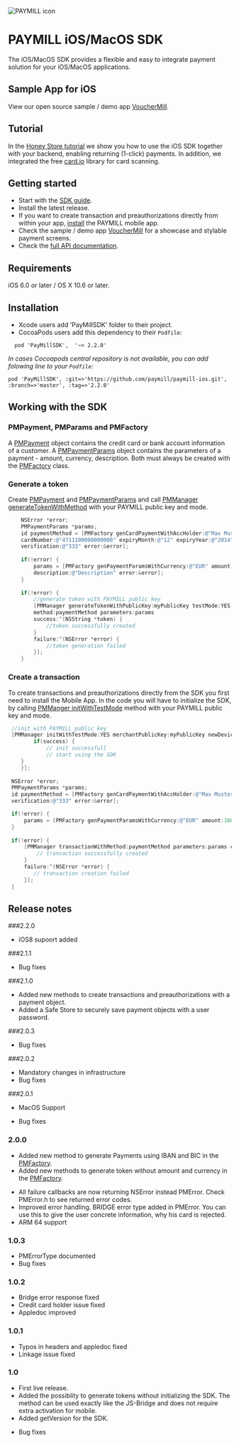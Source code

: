 ![PAYMILL icon](https://static.paymill.com/r/335f99eb3914d517bf392beb1adaf7cccef786b6/img/logo-download_Light.png)
# PAYMILL iOS/MacOS SDK

The iOS/MacOS SDK provides a flexible and easy to integrate payment solution for your iOS/MacOS applications.

## Sample App for iOS

View our open source sample / demo app [VoucherMill](/samples/vouchermill). 

## Tutorial

In the [Honey Store tutorial](https://github.com/paymill/paymill-example-ios-parse-honeystore) we show you how to use the iOS SDK together with your backend, enabling returning (1-click) payments. In addition, we integrated the free [card.io](https://www.card.io/) library for card scanning.

## Getting started

- Start with the [SDK guide](https://www.paymill.com/en-gb/documentation-3/reference/mobile-sdk/).
- Install the latest release.
- If you want to create transaction and preauthorizations directly from within your app, [install](https://paymill.com/mobile-app-install/) the PAYMILL mobile app.
- Check the sample / demo app [VoucherMill](/samples/vouchermill) for a showcase and stylable payment screens.
- Check the [full API documentation](http://paymill.github.io/paymill-ios/docs/sdk/).

## Requirements

iOS 6.0 or later / OS X 10.6 or later.

## Installation

- Xcode users add 'PayMillSDK' folder to their project.
- CocoaPods  users add this dependency to their `Podfile`:
```
  pod 'PayMillSDK',  '~> 2.2.0'
```

*In cases Cocoapods central repository is not available, you can add folowing line to your `Podfile`:*
```
pod 'PayMillSDK', :git=>'https://github.com/paymill/paymill-ios.git', :branch=>'master', :tag=>'2.2.0'
```

## Working with the SDK


### PMPayment, PMParams and PMFactory


A [PMPayment](http://paymill.github.io/paymill-ios/docs/sdk/Classes/PMPayment.html) object contains the credit card or bank account information of a customer. A [PMPaymentParams](http://paymill.github.io/paymill-ios/docs/sdk/Classes/PMPaymentParams.html) object contains the parameters of a payment - amount, currency, description. Both must always be created with the [PMFactory](http://paymill.github.io/paymill-ios/docs/sdk/Classes/PMFactory.html) class.

### Generate a token

Create [PMPayment](http://paymill.github.io/paymill-ios/docs/sdk/Classes/PMPayment.html)  and [PMPaymentParams](http://paymill.github.io/paymill-ios/docs/sdk/Classes/PMPaymentParams.html) and call [PMManager generateTokenWithMethod](http://paymill.github.io/paymill-ios/docs/sdk/Classes/PMManager.html#//api/name/generateTokenWithPublicKey:testMode:method:parameters:success:failure:) with your PAYMILL public key and mode.

```objective-c
	NSError *error;
	PMPaymentParams *params;
	id paymentMethod = [PMFactory genCardPaymentWithAccHolder:@"Max Musterman" 
	cardNumber:@"4711100000000000" expiryMonth:@"12" expiryYear:@"2014" 
	verification:@"333" error:&error];
	
	if(!error) {
		params = [PMFactory genPaymentParamsWithCurrency:@"EUR" amount:100 
		description:@"Description" error:&error];
	}
	
	if(!error) {
	    //generate token with PAYMILL public key 
		[PMManager generateTokenWithPublicKey:myPublicKey testMode:YES 
		method:paymentMethod parameters:params
		success:^(NSString *token) {
			//token successfully created
		}
		failure:^(NSError *error) {
			//token generation failed
		}];
	}   

```
### Create a transaction

To create transactions and preauthorizations directly from the SDK you first need to install the Mobile App. In the code you will have to initialize the SDK, by calling [PMManger initWithTestMode](http://paymill.github.io/paymill-ios/docs/sdk/Classes/PMManager.html#//api/name/initWithTestMode:merchantPublicKey:newDeviceId:init:) method with your PAYMILL public key and mode.

```objective-c
 //init with PAYMILL public key  
 [PMManager initWithTestMode:YES merchantPublicKey:myPublicKey newDeviceId:nil init:^(BOOL success, NSError *error) {  
        if(success) {  
            // init successfull   
            // start using the SDK  
    }  
    }];
    
 NSError *error;  
 PMPaymentParams *params;  
 id paymentMethod = [PMFactory genCardPaymentWithAccHolder:@"Max Musterman" cardNumber:@"4711100000000000" expiryMonth:@"12" expiryYear:@"2014"  
 verification:@"333" error:&error];  

 if(!error) {  
     params = [PMFactory genPaymentParamsWithCurrency:@"EUR" amount:100 description:@"Description" error:&error];  
 }
 
 if(!error) {  
     [PMManager transactionWithMethod:paymentMethod parameters:params consumable:TRUE success:^(PMTransaction *transaction) {  
         // transaction successfully created  
     }  
     failure:^(NSError *error) {  
        // transaction creation failed  
     }];  
 }     

```


## Release notes

###2.2.0
+ iOS8 supoort added

###2.1.1
* Bug fixes

###2.1.0
+ Added new methods to create transactions and preauthorizations with a payment object.
+ Added a Safe Store to securely save payment objects with a user password.

###2.0.3
* Bug fixes

###2.0.2
* Mandatory changes in infrastructure
* Bug fixes

###2.0.1
+ MacOS Support
* Bug fixes

### 2.0.0
+ Added new method to generate Payments using IBAN and BIC in the [PMFactory](http://paymill.github.io/paymill-ios/docs/sdk/Classes/PMFactory.html).
+ Added new methods to generate token without amount and currency in the
[PMFactory](http://paymill.github.io/paymill-ios/docs/sdk/Classes/PMManager.html).
* All failure callbacks are now returning NSError instead PMError. Check PMError.h to see returned error codes. 
* Improved error handling. BRIDGE error type added in PMError. You can use this to give the user concrete information, why his card is rejected.
* ARM 64 support

### 1.0.3

* PMErrorType documented
* Bug fixes

### 1.0.2

* Bridge error response fixed
* Credit card holder issue fixed
* Appledoc improved


### 1.0.1
* Typos in headers and appledoc fixed
* Linkage issue fixed

### 1.0
+ First live release.
+ Added the possiblity to generate tokens without initializing the SDK. The method can be used exactly like the JS-Bridge and does not require extra activation for mobile.
+ Added getVersion for the SDK.
* Bug fixes
